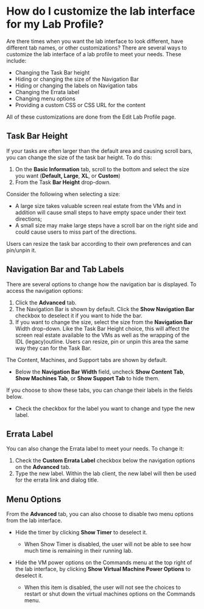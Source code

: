 # How do I customize the lab interface for my Lab Profile?

Are there times when you want the lab interface to look different, have different tab names, or other customizations? There are several ways to customize the lab interface of a lab profile to meet your needs. These include:

- Changing the Task Bar height
- Hiding or changing the size of the Navigation Bar
- Hiding or changing the labels on Navigation tabs
- Changing the Errata label
- Changing menu options
- Providing a custom CSS or CSS URL for the content

All of these customizations are done from the Edit Lab Profile page.


## Task Bar Height

If your tasks are often larger than the default area and causing scroll bars, you can change the size of the task bar height. To do this:
1. On the **Basic Information** tab, scroll to the bottom and select the size you want (**Default, Large**, **XL**, or **Custom**) 
1. From the Task **Bar Height** drop-down. 

Consider the following when selecting a size:

- A large size takes valuable screen real estate from the VMs and in addition will cause small steps to have empty space under their text directions;
- A small size may make large steps have a scroll bar on the right side and could cause users to miss part of the directions.

Users can resize the task bar according to their own preferences and can pin/unpin it.

## Navigation Bar and Tab Labels

There are several options to change how the navigation bar is displayed. To access the navigation options:
1. Click the **Advanced** tab. 
1. The Navigation Bar is shown by default. Click the **Show Navigation Bar** checkbox to deselect it if you want to hide the bar. 
1. If you want to change the size, select the size from the **Navigation Bar** Width drop-down. Like the Task Bar Height choice, this will affect the screen real estate available to the VMs as well as the wrapping of the IDL (legacy)outline. Users can resize, pin or unpin this area the same way they can for the Task Bar.

The Content, Machines, and Support tabs are shown by default. 
- Below the **Navigation Bar Width** field, uncheck **Show Content Tab**, **Show Machines Tab**, or **Show Support Tab** to hide them. 

If you choose to show these tabs, you can change their labels in the fields below. 

- Check the checkbox for the label you want to change and type the new label.

## Errata Label

You can also change the Errata label to meet your needs. To change it:
1. Check the **Custom Errata Label** checkbox below the navigation options on the **Advanced** tab. 
1. Type the new label. Within the lab client, the new label will then be used for the errata link and dialog title.

## Menu Options

From the **Advanced** tab, you can also choose to disable two menu options from the lab interface. 
- Hide the timer by clicking **Show Timer** to deselect it. 
    - When Show Timer is disabled, the user will not be able to see how much time is remaining in their running lab. 
    
- Hide the VM power options on the Commands menu at the top right of the lab interface, by clicking **Show Virtual Machine Power Options** to deselect it.    
    - When this item is disabled, the user will not see the choices to restart or shut down the virtual machines options on the Commands menu.

